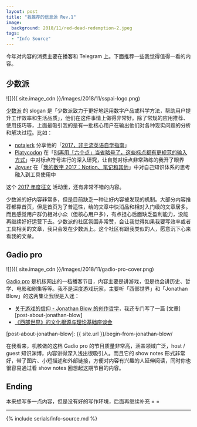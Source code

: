 ```yaml
---
layout: post
title: "我推荐的信息源 Rev.1"
image:
  background: 2018/11/red-dead-redemption-2.jpeg
tags: 
  - "Info Source"
---
```


今年对内容的消费主要在播客和 Telegram 上。下面推荐一些我觉得值得一看的内容。

<!--more-->

## 少数派

![]({{ site.image_cdn }}/images/2018/11/sspai-logo.png)

[少数派][sspai] 的 slogan 是「少数派致力于更好地运用数字产品或科学方法，帮助用户提升工作效率和生活品质」，他们在这件事情上做得非常好。除了常规的应用推荐、使用技巧等，上面最吸引我的是有一批核心用户在输出他们对各种现实问题的分析和解决过程。比如：

* [notajerk][] 分享他的「[2017，非主流英语自学指南][sspai-post1]」
* [Platycodon][platycodon] 在「[别再用「六个点」当省略号了，这些标点都有更规范的输入方式][sspai-post2]」中对标点符号进行的深入研究，让自觉对标点非常熟练的我开了眼界
* [Joyuer][joyuer] 在「[我的数字 2017：Notion、笔记和其他][sspai-post3]」中对自己知识体系的思考融入到工具使用中

这个 [2017 年度征文][sspai-2017] 活动里，还有非常不错的内容。

少数派的好内容非常多，但是目前缺乏一种让好内容被发现的机制。大部分内容推荐都靠首页，但是首页为了普适性，给的文章中快消品和相对入门级的文章居多。而且感觉用户群仍相对小众（但核心用户多），有点担心后面缺乏盈利能力，没能再继续好好运营下去。少数派的社区氛围非常赞，会让我觉得如果我要写效率或者工具相关的文章，我只会发在少数派上。这个社区有跟我类似的人，愿意沉下心来看我的文章。

[sspai]: https://sspai.com/
[notajerk]: https://sspai.com/user/701048
[sspai-post1]: https://sspai.com/post/43410
[sspai-post2]: https://sspai.com/post/45516
[platycodon]: https://sspai.com/user/714505
[joyuer]: https://sspai.com/user/776277
[sspai-post3]: https://sspai.com/post/43026
[sspai-2017]: https://sspai.com/search/article?q=2017%20%E5%B9%B4%E5%BA%A6%E5%BE%81%E6%96%87

## Gadio pro

![]({{ site.image_cdn }}/images/2018/11/gadio-pro-cover.png)

[Gadio pro][gadio-pro] 是机核网出的一档播客节目，内容主要是讲游戏，但是也会讲历史、哲学、电影和剧集等等。我不是深度游戏玩家，主要听「西部世界」和「Jonathan Blow」的这两集让我很是入迷：

* [关于游戏的信仰 - Jonathan Blow 的创作哲学][gadio-pro-volume-1]，我还专门写了一篇 [文章][post-about-jonathan-blow]
* [《西部世界》的文化根源与理论基础座谈会][gadio-pro-volume-2]

[gadio-pro]: https://www.gcores.com/categories/12
[gadio-pro-volume-1]: https://www.gcores.com/radios/95312
[gadio-pro-volume-2]: https://www.gcores.com/radios/22137
[post-about-jonathan-blow]: {{ site.url }}/begin-from-jonathan-blow/

在我看来，机核做的这档 Gadio pro 的节目质量非常高，涵盖领域广泛，host / guest 知识渊博，内容讲得深入浅出很吸引人。而且它的 show notes 形式非常好，带了图片、小短描述和外部链接，方便对内容有兴趣的人延伸阅读，同时你也很容易通过看 show notes 回想起这期节目的内容。

## Ending

本来想写多一点内容，但是没有好的写作环境，后面再继续补充 = =

---

{% include serials/info-source.md %}
